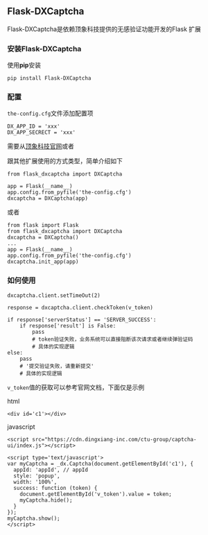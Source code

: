 ## Flask-DXCaptcha

Flask-DXCaptcha是依赖顶象科技提供的无感验证功能开发的Flask 扩展

### 安装Flask-DXCaptcha

使用**pip**安装

```pip install Flask-DXCaptcha```

### 配置

```the-config.cfg```文件添加配置项

```
DX_APP_ID = 'xxx'
DX_APP_SECRECT = 'xxx'
```

需要从[顶象科技官网](https://www.dingxiang-inc.com/)或者

跟其他扩展使用的方式类型，简单介绍如下

```
from flask_dxcaptcha import DXCaptcha

app = Flask(__name__)
app.config.from_pyfile('the-config.cfg')
dxcaptcha = DXCaptcha(app)
```

或者 

```
from flask import Flask
from flask_dxcaptcha import DXCaptcha
dxcaptcha = DXCaptcha()
...
app = Flask(__name__)
app.config.from_pyfile('the-config.cfg')
dxcaptcha.init_app(app)
```

### 如何使用

```
dxcaptcha.client.setTimeOut(2)

response = dxcaptcha.client.checkToken(v_token)

if response['serverStatus'] == 'SERVER_SUCCESS':
    if response['result'] is False:
        pass
        # token验证失败，业务系统可以直接阻断该次请求或者继续弹验证码
        # 具体的实现逻辑
else:
    pass
    # '提交验证失败，请重新提交'
    # 具体的实现逻辑
```

```v_token```值的获取可以参考官网文档，下面仅是示例

html
```
<div id='c1'></div>
```

javascript
```
<script src="https://cdn.dingxiang-inc.com/ctu-group/captcha-ui/index.js"></script>

<script type='text/javascript'>
var myCaptcha = _dx.Captcha(document.getElementById('c1'), {
  appId: 'appId', // appId
  style: 'popup',
  width: '100%',
  success: function (token) {
    document.getElementById('v_token').value = token;
    myCaptcha.hide();
  }
});
myCaptcha.show();
</script>  
```